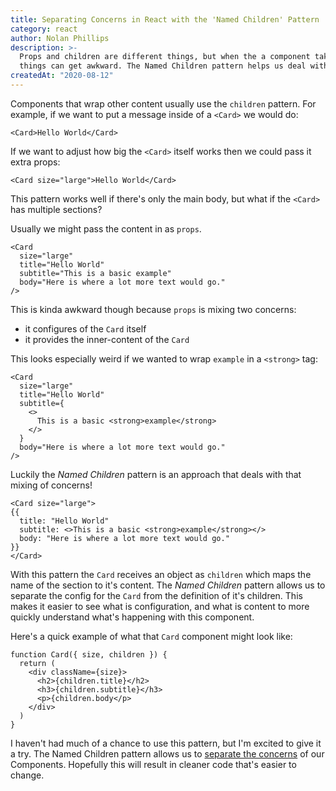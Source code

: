 ```yaml
---
title: Separating Concerns in React with the 'Named Children' Pattern
category: react
author: Nolan Phillips
description: >-
  Props and children are different things, but when the a component takes multiple children
  things can get awkward. The Named Children pattern helps us deal with this.
createdAt: "2020-08-12"
---
```


Components that wrap other content usually use the `children` pattern. For example, if we want to put a message inside of a `<Card>` we would do:

```tsx
<Card>Hello World</Card>
```

If we want to adjust how big the `<Card>` itself works then we could pass it extra props:

```tsx
<Card size="large">Hello World</Card>
```

This pattern works well if there's only the main body, but what if the `<Card>` has multiple sections?

Usually we might pass the content in as `props`.

```tsx
<Card
  size="large"
  title="Hello World"
  subtitle="This is a basic example"
  body="Here is where a lot more text would go."
/>
```

This is kinda awkward though because `props` is mixing two concerns:

- it configures of the `Card` itself
- it provides the inner-content of the `Card`

This looks especially weird if we wanted to wrap `example` in a `<strong>` tag:

```tsx
<Card
  size="large"
  title="Hello World"
  subtitle={
    <>
      This is a basic <strong>example</strong>
    </>
  }
  body="Here is where a lot more text would go."
/>
```

Luckily the _Named Children_ pattern is an approach that deals with that mixing of concerns!

```tsx
<Card size="large">
{{
  title: "Hello World"
  subtitle: <>This is a basic <strong>example</strong></>
  body: "Here is where a lot more text would go."
}}
</Card>
```

With this pattern the `Card` receives an object as `children` which maps the name of the section to it's content. The _Named Children_ pattern allows us to separate the config for the `Card` from the definition of it's children. This makes it easier to see what is configuration, and what is content to more quickly understand what's happening with this component.

Here's a quick example of what that `Card` component might look like:

```tsx
function Card({ size, children }) {
  return (
    <div className={size}>
      <h2>{children.title}</h2>
      <h3>{children.subtitle}</h3>
      <p>{children.body</p>
    </div>
  )
}
```

I haven't had much of a chance to use this pattern, but I'm excited to give it a try. The Named Children
pattern allows us to [separate the concerns](https://en.wikipedia.org/wiki/Separation_of_concerns) of our
Components. Hopefully this will result in cleaner code that's easier to change.
